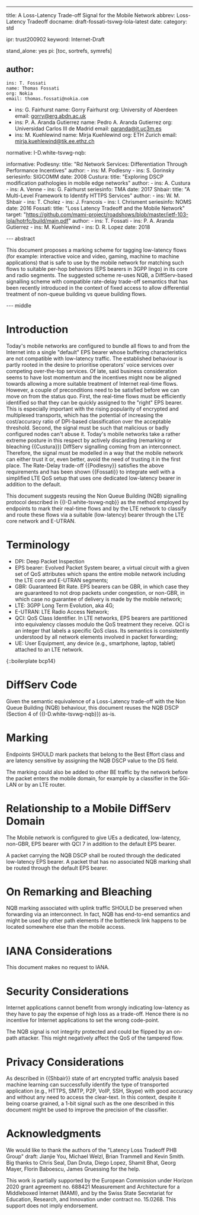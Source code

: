---
title: A Loss-Latency Trade-off Signal for the Mobile Network
abbrev: Loss-Latency Tradeoff
docname: draft-fossati-tsvwg-lola-latest
date:
category: std

ipr: trust200902
keyword: Internet-Draft

stand_alone: yes
pi: [toc, sortrefs, symrefs]

author:
  -
    ins: T. Fossati
    name: Thomas Fossati
    org: Nokia
    email: thomas.fossati@nokia.com
  -
    ins: G. Fairhurst
    name: Gorry Fairhurst
    org: University of Aberdeen
    email: gorry@erg.abdn.ac.uk
  -
    ins: P. A. Aranda Gutierrez
    name: Pedro A. Aranda Gutierrez
    org: Universidad Carlos III de Madrid
    email: paranda@it.uc3m.es
  -
    ins: M. Kuehlewind
    name: Mirja Kuehlewind
    org: ETH Zurich
    email: mirja.kuehlewind@tik.ee.ethz.ch

normative:
    I-D.white-tsvwg-nqb:

informative:
    Podlesny:
      title: "Rd Network Services: Differentiation Through Performance Incentives"
      author:
        -
          ins: M. Podlesny
        -
          ins: S. Gorinsky
      seriesinfo: SIGCOMM
      date: 2008
    Custura:
      title: "Exploring DSCP modification pathologies in mobile edge networks"
      author:
        -
          ins: A. Custura
        -
          ins: A. Venne
        -
          ins: G. Fairhurst
      seriesinfo: TMA
      date: 2017
    Shbair:
      title: "A Multi-Level Framework to Identify HTTPS Services"
      author:
        -
          ins: W. M. Shbair
        -
          ins: T. Cholez
        -
          ins: J. Francois
        -
          ins: I. Chrisment
      seriesinfo: NOMS
      date: 2016
    Fossati:
      title: "Loss Latency Tradeoff and the Mobile Network"
      target: "https://github.com/mami-project/roadshows/blob/master/ietf-103-lola/hotrfc/build/main.pdf"
      author:
        -
          ins: T. Fossati
        -
          ins: P. A. Aranda Gutierrez
        -
          ins: M. Kuehlewind
        -
          ins: D. R. Lopez
      date: 2018

--- abstract

This document proposes a marking scheme for tagging low-latency flows (for
example: interactive voice and video, gaming, machine to machine applications)
that is safe to use by the mobile network for matching such flows to suitable
per-hop behaviors (EPS bearers in 3GPP lingo) in its core and radio segments.
The suggested scheme re-uses NQB, a DiffServ-based signalling scheme with
compatible rate-delay trade-off semantics that has been recently introduced in
the context of fixed access to allow differential treatment of non-queue
building vs queue building flows.

--- middle

# Introduction

Today's mobile networks are configured to bundle all flows to and from the
Internet into a single "default" EPS bearer whose buffering characteristics are
not compatible with low-latency traffic.  The established behaviour is partly
rooted in the desire to prioritise operators' voice services over competing
over-the-top services.  Of late, said business consideration seems to have lost
momentum and the incentives might now be aligned towards allowing a more
suitable treatment of Internet real-time flows.  However, a couple of
preconditions need to be satisfied before we can move on from the status quo.
First, the real-time flows must be efficiently identified so that they can be
quickly assigned to the "right" EPS bearer.  This is especially important with
the rising popularity of encrypted and multiplexed transports, which has the
potential of increasing the cost/accuracy ratio of DPI-based classification
over the acceptable threshold.  Second, the signal must be such that malicious
or badly configured nodes can't abuse it.  Today's mobile networks take a
rather extreme posture in this respect by actively discarding (remarking or
bleaching {{Custura}}) DiffServ signalling coming from an interconnect.
Therefore, the signal must be modelled in a way that the mobile network can
either trust it or, even better, avoid the need of trusting it in the first
place.  The Rate-Delay trade-off {{Podlesny}} satisfies the above requirements
and has been shown {{Fossati}} to integrate well with a simplified LTE QoS
setup that uses one dedicated low-latency bearer in addition to the default.

This document suggests reusing the Non Queue Building (NQB) signalling
protocol described in {{I-D.white-tsvwg-nqb}} as the method employed by
endpoints to mark their real-time flows and by the LTE network to classify and
route these flows via a suitable (low-latency) bearer through the LTE core
network and E-UTRAN.

# Terminology

- DPI: Deep Packet Inspection
- EPS bearer: Evolved Packet System bearer, a virtual circuit with a given set
  of QoS attributes which spans the entire mobile network including the LTE
  core and E-UTRAN segments;
- GBR: Guaranteed Bit Rate.  EPS bearers can be GBR, in which case they are
  guaranteed to not drop packets under congestion, or non-GBR, in which case
  no guarantee of delivery is made by the mobile network;
- LTE: 3GPP Long Term Evolution, aka 4G;
- E-UTRAN: LTE Radio Access Network;
- QCI: QoS Class Identifier.  In LTE networks, EPS bearers are partitioned
  into equivalency classes modulo the QoS treatment they receive.  QCI is an
  integer that labels a specific QoS class.  Its semantics is consistently
  understood by all network elements involved in packet forwarding;
- UE: User Equipment, any device (e.g., smartphone, laptop, tablet) attached
  to an LTE network.

{::boilerplate bcp14}

# DiffServ Code

Given the semantic equivalence of a Loss-Latency trade-off with the Non Queue
Building (NQB) behaviour, this document reuses the NQB DSCP (Section 4 of
{{I-D.white-tsvwg-nqb}}) as-is.

# Marking

Endpoints SHOULD mark packets that belong to the Best Effort class and
are latency sensitive by assigning the NQB DSCP value to the DS field.

The marking could also be added to other BE traffic by the network before the
packet enters the mobile domain, for example by a classifier in the SGi-LAN or
by an LTE router.

# Relationship to a Mobile DiffServ Domain

The Mobile network is configured to give UEs a dedicated, low-latency, non-GBR,
EPS bearer with QCI 7 in addition to the default EPS bearer.

A packet carrying the NQB DSCP shall be routed through the dedicated
low-latency EPS bearer.  A packet that has no associated NQB marking shall be
routed through the default EPS bearer.

# On Remarking and Bleaching

NQB marking associated with uplink traffic SHOULD be preserved when forwarding
via an interconnect.  In fact, NQB has end-to-end semantics and might be used
by other path elements if the bottleneck link happens to be located somewhere
else than the mobile access.

# IANA Considerations

This document makes no request to IANA.

# Security Considerations

Internet applications cannot benefit from wrongly indicating low-latency as
they have to pay the expense of high loss as a trade-off.  Hence there is no
incentive for Internet applications to set the wrong code-point.

The NQB signal is not integrity protected and could be flipped by an on-path
attacker.  This might negatively affect the QoS of the tampered flow.

# Privacy Considerations

As described in {{Shbair}} state of art encrypted traffic analysis based
machine learning can successfully identify the type of transported application
(e.g., HTTPS, SMTP, P2P, VoIP, SSH, Skype) with good accuracy and without any
need to access the clear-text.  In this context, despite it being coarse
grained, a 1-bit signal such as the one described in this document might be
used to improve the precision of the classifier.

# Acknowledgments

We would like to thank the authors of the "Latency Loss Tradeoff PHB Group"
draft: Jianjie You, Michael Welzl, Brian Trammell and Kevin Smith.  Big thanks
to Chris Seal, Dan Druta, Diego Lopez, Shamit Bhat, Georg Mayer, Florin
Baboescu, James Gruessing for the help.

This work is partially supported by the European Commission under Horizon 2020
grant agreement no. 688421 Measurement and Architecture for a Middleboxed
Internet (MAMI), and by the Swiss State Secretariat for Education, Research,
and Innovation under contract no. 15.0268.  This support does not imply
endorsement.
